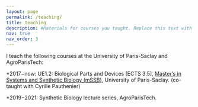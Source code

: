 ```yaml
---
layout: page
permalink: /teaching/
title: teaching
description: #Materials for courses you taught. Replace this text with your description.
nav: true
nav_order: 3
---
```


I teach the following courses at the University of Paris-Saclay and AgroParisTech:

*2017−now: UE1.2: Biological Parts and Devices [ECTS 3.5], [Master’s in Systems and Synthetic Biology (mSSB)](https://www.mssb.fr/program-overview/), University of Paris-Saclay. (co-taught with Cyrille Pauthenier)

*2019−2021: Synthetic Biology lecture series, AgroParisTech.

